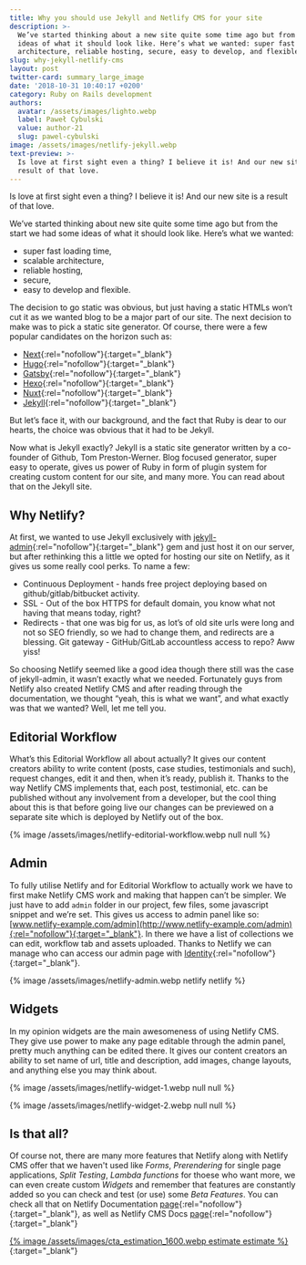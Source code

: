 ```yaml
---
title: Why you should use Jekyll and Netlify CMS for your site
description: >-
  We’ve started thinking about a new site quite some time ago but from the start, we had some
  ideas of what it should look like. Here’s what we wanted: super fast loading time, scalable
  architecture, reliable hosting, secure, easy to develop, and flexible.
slug: why-jekyll-netlify-cms
layout: post
twitter-card: summary_large_image
date: '2018-10-31 10:40:17 +0200'
category: Ruby on Rails development
authors:
  avatar: /assets/images/lighto.webp
  label: Paweł Cybulski
  value: author-21
  slug: pawel-cybulski
image: /assets/images/netlify-jekyll.webp
text-preview: >-
  Is love at first sight even a thing? I believe it is! And our new site is a
  result of that love.
---
```

Is love at first sight even a thing? I believe it is! And our new site is a result of that love.

We’ve started thinking about new site quite some time ago but from the start we had some ideas of what it should look like. Here’s what we wanted:

* super fast loading time,
* scalable architecture,
* reliable hosting,
* secure,
* easy to develop and flexible.

The decision to go static was obvious, but just having a static HTMLs won’t cut it as we wanted blog to be a major part of our site. The next decision to make was to pick a static site generator. Of course, there were a few popular candidates on the horizon such as:

* [Next](https://nextjs.org/){:rel="nofollow"}{:target="_blank"}
* [Hugo](https://gohugo.io/){:rel="nofollow"}{:target="_blank"}
* [Gatsby](https://www.gatsbyjs.org/){:rel="nofollow"}{:target="_blank"}
* [Hexo](https://hexo.io/){:rel="nofollow"}{:target="_blank"}
* [Nuxt](https://nuxtjs.org/){:rel="nofollow"}{:target="_blank"}
* [Jekyll](https://jekyllrb.com/){:rel="nofollow"}{:target="_blank"}

But let’s face it, with our background, and the fact that Ruby is dear to our hearts, the choice was obvious that it had to be Jekyll.

Now what is Jekyll exactly? Jekyll is a static site generator written by a co-founder of Github, Tom Preston-Werner. Blog focused generator, super easy to operate, gives us power of Ruby in form of plugin system for creating custom content for our site, and many more. You can read about that on the Jekyll site.

## Why Netlify?

At first, we wanted to use Jekyll exclusively with [jekyll-admin](https://github.com/jekyll/jekyll-admin){:rel="nofollow"}{:target="_blank"} gem and just host it on our server, but after rethinking this a little we opted for hosting our site on Netlify, as it gives us some really cool perks. To name a few:

* Continuous Deployment - hands free project deploying based on github/gitlab/bitbucket activity.
* SSL - Out of the box HTTPS for default domain, you know what not having that means today, right?
* Redirects - that one was big for us, as lot’s of old site urls were long and not so SEO friendly, so we had to change them, and redirects are a blessing.
  Git gateway - GitHub/GitLab accountless access to repo? Aww yiss!

So choosing Netlify seemed like a good idea though there still was the case of jekyll-admin, it wasn’t exactly what we needed. Fortunately guys from Netlify also created Netlify CMS and after reading through the documentation, we thought “yeah, this is what we want”, and what exactly was that we wanted? Well, let me tell you.

## Editorial Workflow

What’s this Editorial Workflow all about actually? It gives our content creators ability to write content (posts, case studies, testimonials and such), request changes, edit it and then, when it’s ready, publish it. Thanks to the way Netlify CMS implements that, each post, testimonial, etc. can be published without any involvement from a developer, but the cool thing about this is that before going live our changes can be previewed on a separate site which is deployed by Netlify out of the box.

{% image /assets/images/netlify-editorial-workflow.webp null null %}

## Admin

To fully utilise Netlify and for Editorial Workflow to actually work we have to first make Netlify CMS work and making that happen can’t be simpler. We just have to add `admin` folder in our project, few files, some javascript snippet and we’re set. This gives us access to admin panel like so: [www.netlify-example.com/admin](http://www.netlify-example.com/admin){:rel="nofollow"}{:target="_blank"}. In there we have a list of collections we can edit, workflow tab and assets uploaded. Thanks to Netlify we can manage who can access our admin page with [Identity](https://www.netlify.com/docs/identity/){:rel="nofollow"}{:target="_blank"}.

{% image /assets/images/netlify-admin.webp netlify netlify %}

## Widgets

In my opinion widgets are the main awesomeness of using Netlify CMS. They give use power to make any page editable through the admin panel, pretty much anything can be edited there. It gives our content creators an ability to set name of  url, title and description, add images, change layouts, and anything else you may think about.

{% image /assets/images/netlify-widget-1.webp null null %}

{% image /assets/images/netlify-widget-2.webp null null %}

## Is that all?

Of course not, there are many more features that Netlify along with Netlify CMS offer that we haven't used like _Forms_, _Prerendering_ for single page applications, _Split Testing_, _Lambda functions_ for thoese who want more, we can even create custom _Widgets_ and remember that features are constantly added so you can check and test (or use) some _Beta Features_. You can check all that on Netlify Documentation [page](https://www.netlify.com/docs){:rel="nofollow"}{:target="_blank"}, as well as Netlify CMS Docs [page](https://www.netlifycms.org/docs){:rel="nofollow"}{:target="_blank"}

[{% image /assets/images/cta_estimation_1600.webp estimate estimate %}](https://naturaily.com/get-an-estimate){:target="_blank"}
